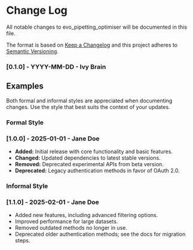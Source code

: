 # Change Log
All notable changes to evo_pipetting_optimiser will be documented in this file.
 
The format is based on [Keep a Changelog](http://keepachangelog.com/)
and this project adheres to [Semantic Versioning](http://semver.org/).
 
### [0.1.0] - YYYY-MM-DD - Ivy Brain
 


## Examples

Both formal and informal styles are appreciated when documenting changes. Use the style that best suits the context of your updates.


### Formal Style

### [1.0.0] - 2025-01-01 - Jane Doe
- **Added:** Initial release with core functionality and basic features.
- **Changed:** Updated dependencies to latest stable versions.
- **Removed:** Deprecated experimental APIs from beta version.
- **Deprecated:** Legacy authentication methods in favor of OAuth 2.0.

### Informal Style

### [1.1.0] - 2025-02-01 - Jane Doe
- Added new features, including advanced filtering options.
- Improved performance for large datasets.
- Removed outdated methods no longer in use.
- Deprecated older authentication methods; see the docs for migration steps.